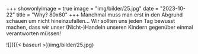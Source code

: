 +++
showonlyimage = true
image = "img/bilder/25.jpg"
date = "2023-10-22"
title = "Why? 80x60"
+++
Manchmal muss man erst in den Abgrund schauen um nicht hineinzufallen… Wir sollten uns jeden Tag bewusst machen, dass wir unser (Nicht-)Handeln unseren Kindern gegenüber einmal verantworten müssen! 

![]({{< baseurl >}}img/bilder/25.jpg)